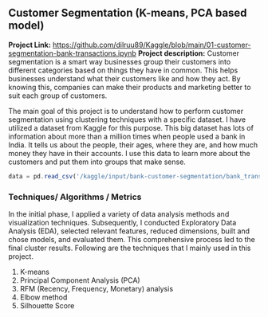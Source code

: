 ## Customer Segmentation (K-means, PCA based model)

**Project Link:** https://github.com/dilruu89/Kaggle/blob/main/01-customer-segmentation-bank-transactions.ipynb
**Project description:** Customer segmentation is a smart way businesses group their customers into different categories based on things they have in common. This helps businesses understand what their customers like and how they act. By knowing this, companies can make their products and marketing better to suit each group of customers.

The main goal of this project is to understand how to perform customer segmentation using clustering techniques with a specific dataset. I have utilized a dataset from Kaggle for this purpose. This big dataset has lots of information about more than a million times when people used a bank in India. It tells us about the people, their ages, where they are, and how much money they have in their accounts. I use this data to learn more about the customers and put them into groups that make sense. 

```javascript
data = pd.read_csv('/kaggle/input/bank-customer-segmentation/bank_transactions.csv')

```

### Techniques/ Algorithms / Metrics

In the initial phase, I applied a variety of data analysis methods and visualization techniques. Subsequently, I conducted Exploratory Data Analysis (EDA), selected relevant features, reduced dimensions, built and chose models, and evaluated them. This comprehensive process led to the final cluster results. Following are the techniques that I mainly used in this project.

1. K-means
2. Principal Component Analysis (PCA)
3. RFM (Recency, Frequency, Monetary) analysis
4. Elbow method
5. Silhouette Score 




